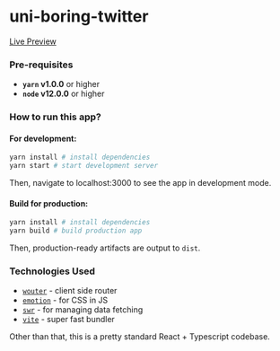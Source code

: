 # uni-boring-twitter

[Live Preview](https://uni-boring-twitter.johnny.sh)

### Pre-requisites

- **`yarn` v1.0.0** or higher
- **`node` v12.0.0** or higher

### How to run this app?

#### For development:

```bash
yarn install # install dependencies
yarn start # start development server
```

Then, navigate to localhost:3000 to see the app in development mode.

#### Build for production:

```bash
yarn install # install dependencies
yarn build # build production app
```

Then, production-ready artifacts are output to `dist`.

### Technologies Used

- [`wouter`](https://github.com/molefrog/wouter) - client side router
- [`emotion`](https://emotion.sh/) - for CSS in JS
- [`swr`](https://swr.vercel.app/) - for managing data fetching
- [`vite`](https://vitejs.dev/) - super fast bundler

Other than that, this is a pretty standard React + Typescript codebase.
